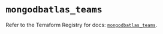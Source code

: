 # `mongodbatlas_teams`

Refer to the Terraform Registry for docs: [`mongodbatlas_teams`](https://registry.terraform.io/providers/mongodb/mongodbatlas/1.24.0/docs/resources/teams).
